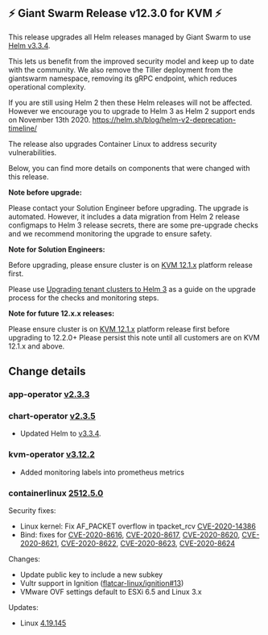 ## :zap:  Giant Swarm Release v12.3.0 for KVM :zap:

This release upgrades all Helm releases managed by Giant Swarm to use [Helm v3.3.4](https://github.com/helm/helm/releases/tag/v3.3.4).

This lets us benefit from the improved security model and keep up to date with the community. We also remove the Tiller deployment from the giantswarm namespace, removing its gRPC endpoint, which reduces operational complexity.

If you are still using Helm 2 then these Helm releases will not be affected. However we encourage you to upgrade to Helm 3 as Helm 2 support ends on November 13th 2020. https://helm.sh/blog/helm-v2-deprecation-timeline/

The release also upgrades Container Linux to address security vulnerabilities.

Below, you can find more details on components that were changed with this release.

**Note before upgrade:**

Please contact your Solution Engineer before upgrading. The upgrade is automated. However, it includes a data migration from Helm 2 release configmaps to Helm 3 release secrets, there are some pre-upgrade checks and we recommend monitoring the upgrade to ensure safety.

**Note for Solution Engineers:**

Before upgrading, please ensure cluster is on [KVM 12.1.x](https://github.com/giantswarm/releases/tree/master/kvm/v12.1.0) platform release first.

Please use [Upgrading tenant clusters to Helm 3](https://intranet.giantswarm.io/docs/dev-and-releng/helm/helm3-tenant-cluster-upgrade/) as a guide on the upgrade process for the checks and monitoring steps.

**Note for future 12.x.x releases:**

Please ensure cluster is on [KVM 12.1.x](https://github.com/giantswarm/releases/tree/master/kvm/v12.1.0) platform release first before upgrading to 12.2.0+ Please persist this note until all customers are on KVM 12.1.x and above.

## Change details

### app-operator [v2.3.3](https://github.com/giantswarm/app-operator/blob/master/CHANGELOG.md#233---2020-10-15)
### chart-operator [v2.3.5](https://github.com/giantswarm/chart-operator/blob/master/CHANGELOG.md#233---2020-09-29)
- Updated Helm to [v3.3.4](https://github.com/helm/helm/releases/tag/v3.3.4).

### kvm-operator [v3.12.2](https://github.com/giantswarm/kvm-operator/blob/master/CHANGELOG.md#3122---2020-10-16)
- Added monitoring labels into prometheus metrics

### containerlinux [2512.5.0](https://www.flatcar-linux.org/releases/#release-2512.5.0)

Security fixes:

* Linux kernel: Fix AF_PACKET overflow in tpacket_rcv [CVE-2020-14386](https://seclists.org/oss-sec/2020/q3/146)
* Bind: fixes for [CVE-2020-8616](https://nvd.nist.gov/vuln/detail/CVE-2020-8616), [CVE-2020-8617](https://nvd.nist.gov/vuln/detail/CVE-2020-8617), [CVE-2020-8620](https://nvd.nist.gov/vuln/detail/CVE-2020-8620), [CVE-2020-8621](https://nvd.nist.gov/vuln/detail/CVE-2020-8621), [CVE-2020-8622](https://nvd.nist.gov/vuln/detail/CVE-2020-8622), [CVE-2020-8623](https://nvd.nist.gov/vuln/detail/CVE-2020-8623), [CVE-2020-8624](https://nvd.nist.gov/vuln/detail/CVE-2020-8624)

Changes:
* Update public key to include a new subkey
* Vultr support in Ignition ([flatcar-linux/ignition#13](https://github.com/flatcar-linux/ignition/pull/13))
* VMware OVF settings default to ESXi 6.5 and Linux 3.x

Updates:
* Linux [4.19.145](https://lwn.net/Articles/831367/)
